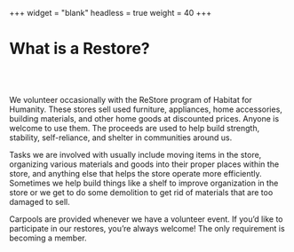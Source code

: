 +++
widget = "blank"
headless = true
weight = 40
+++
<html>
<body>
    <div class="info">
      <div">
        <h1>
          What is a Restore?
        </h1>
      </div>
      <br />
      <br />
      <div>
        <p>
          We volunteer occasionally with the ReStore program of Habitat for Humanity. These stores sell used furniture, appliances, home accessories, building materials, and other home goods at discounted prices. Anyone is welcome to use them. The proceeds are used to help build strength, stability, self-reliance, and shelter in communities around us.</p>
        <p>
         Tasks we are involved with usually include moving items in the store, organizing various materials and goods into their proper places within the store, and anything else that helps the store operate more efficiently. Sometimes we help build things like a shelf to improve organization in the store or we get to do some demolition to get rid of materials that are too damaged to sell.</p>
         <p>
          Carpools are provided whenever we have a volunteer event. If you’d like to participate in our restores, you’re always welcome! The only requirement is becoming a member.</p>
        <br />
        <br />
    </div>
    <br />
    <br />
  </div>
</main>
</html>


